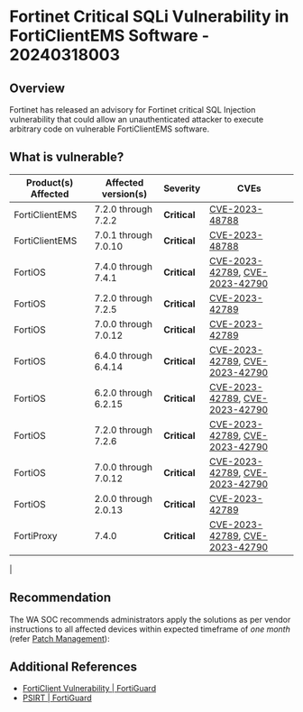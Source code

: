 # Fortinet Critical SQLi Vulnerability in FortiClientEMS Software - 20240318003

## Overview

Fortinet has released an advisory for Fortinet critical SQL Injection vulnerability that could allow an unauthenticated attacker to execute arbitrary code on vulnerable FortiClientEMS software.

## What is vulnerable?

| Product(s) Affected | Affected version(s)  | Severity     | CVEs    |
| ------------------- | -------------------- | ------------ | ------- |
| FortiClientEMS      | 7.2.0 through 7.2.2  | **Critical** | [CVE-2023-48788](https://nvd.nist.gov/vuln/detail/CVE-2023-48788) |
| FortiClientEMS      | 7.0.1 through 7.0.10 | **Critical** | [CVE-2023-48788](https://nvd.nist.gov/vuln/detail/CVE-2023-48788)|
| FortiOS             | 7.4.0 through 7.4.1 | **Critical** | [CVE-2023-42789](https://cve.org/CVERecord?id=CVE-2023-42789), [CVE-2023-42790](https://cve.org/CVERecord?id=CVE-2023-42790) |
| FortiOS             | 7.2.0 through 7.2.5 | **Critical** | [CVE-2023-42789](https://cve.org/CVERecord?id=CVE-2023-42789) |
| FortiOS             | 7.0.0 through 7.0.12 | **Critical** | [CVE-2023-42789](https://cve.org/CVERecord?id=CVE-2023-42789) |
| FortiOS             | 6.4.0 through 6.4.14 | **Critical** | [CVE-2023-42789](https://cve.org/CVERecord?id=CVE-2023-42789), [CVE-2023-42790](https://cve.org/CVERecord?id=CVE-2023-42790) |
| FortiOS             | 6.2.0 through 6.2.15 | **Critical** | [CVE-2023-42789](https://cve.org/CVERecord?id=CVE-2023-42789), [CVE-2023-42790](https://cve.org/CVERecord?id=CVE-2023-42790)|
| FortiOS             | 7.2.0 through 7.2.6  | **Critical** | [CVE-2023-42789](https://cve.org/CVERecord?id=CVE-2023-42789), [CVE-2023-42790](https://cve.org/CVERecord?id=CVE-2023-42790) |
| FortiOS             | 7.0.0 through 7.0.12 | **Critical** | [CVE-2023-42789](https://cve.org/CVERecord?id=CVE-2023-42789), [CVE-2023-42790](https://cve.org/CVERecord?id=CVE-2023-42790) |
| FortiOS             | 2.0.0 through 2.0.13 | **Critical** | [CVE-2023-42789](https://cve.org/CVERecord?id=CVE-2023-42789) |
| FortiProxy          | 7.4.0     | **Critical** | [CVE-2023-42789](https://cve.org/CVERecord?id=CVE-2023-42789), [CVE-2023-42790](https://cve.org/CVERecord?id=CVE-2023-42790) |
|

## Recommendation

The WA SOC recommends administrators apply the solutions as per vendor instructions to all affected devices within expected timeframe of *one month* (refer [Patch Management](../guidelines/patch-management.md)):

## Additional References

- [FortiClient Vulnerability | FortiGuard](https://www.fortiguard.com/encyclopedia/endpoint-vuln/5609)
- [PSIRT | FortiGuard](https://www.fortiguard.com/psirt/FG-IR-23-328)
